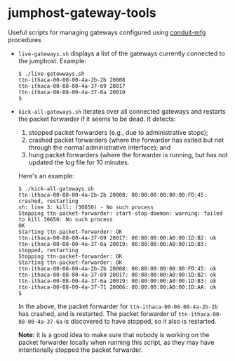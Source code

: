 # jumphost-gateway-tools

Useful scripts for managing gateways configured using [conduit-mfg](https://github.com/terrillmoore/conduit-mfg) procedures

* `live-gateways.sh` displays a list of the gateways currently connected to the jumphost. Example:
   ```console
   $ ./live-gatewways.sh
   ttn-ithaca-00-08-00-4a-2b-2b	20008
   ttn-ithaca-00-08-00-4a-37-69	20017
   ttn-ithaca-00-08-00-4a-37-6a	20019
   $
   ```
   
* `kick-all-gateways.sh` iterates over all connected gateways and restarts the packet forwarder if it seems to be dead. It detects:
    1. stopped packet forwarders (e.g., due to administrative stops); 
    2. crashed packet forwarders (where the forwarder has exited but not through the normal administrative interface); and
    3. hung packet forwarders (where the forwarder is running, but has not updated the log file for 10 minutes.
    
   Here's an example:
   ```console
   $ ./kick-all-gateways.sh 
   ttn-ithaca-00-08-00-4a-2b-2b 20008: 00:80:00:00:00:00:FD:45: crashed, restarting
   sh: line 3: kill: (30650) - No such process
   Stopping ttn-packet-forwarder: start-stop-daemon: warning: failed to kill 30650: No such process
   OK
   Starting ttn-packet-forwarder: OK
   ttn-ithaca-00-08-00-4a-37-69 20017: 00:80:00:00:A0:00:1D:B2: ok
   ttn-ithaca-00-08-00-4a-37-6a 20019: 00:80:00:00:A0:00:1D:B3: stopped, restarting
   Stopping ttn-packet-forwarder: OK
   Starting ttn-packet-forwarder: OK
   ttn-ithaca-00-08-00-4a-2b-2b 20008: 00:80:00:00:00:00:FD:45: ok
   ttn-ithaca-00-08-00-4a-37-69 20017: 00:80:00:00:A0:00:1D:B2: ok
   ttn-ithaca-00-08-00-4a-37-6a 20019: 00:80:00:00:A0:00:1D:B3: ok
   ttn-ithaca-00-08-00-4a-37-71 20006: 00:80:00:00:A0:00:1D:AA: ok
   $ 
   ```

   In the above, the packet forwarder for `ttn-ithaca-00-08-00-4a-2b-2b` has crashed, and is restarted. The packet forwarder of `ttn-ithaca-00-08-00-4a-37-6a` is discovered to have stopped, so it also is restarted.
   
   **Note:** it is a good idea to make sure that nobody is working on the packet forwarder locally when running this script, as they may have intentionally stopped the packet forwarder.
